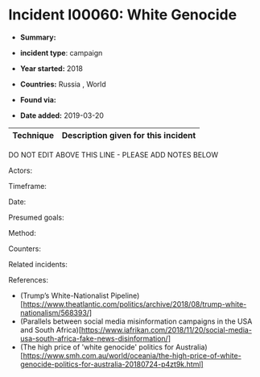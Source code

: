 # Incident I00060: White Genocide

* **Summary:** 

* **incident type**: campaign

* **Year started:** 2018

* **Countries:** Russia , World

* **Found via:** 

* **Date added:** 2019-03-20
 

| Technique | Description given for this incident |
| --------- | ------------------------- |


DO NOT EDIT ABOVE THIS LINE - PLEASE ADD NOTES BELOW

Actors: 

Timeframe:

Date: 

Presumed goals: 

Method: 

Counters:

Related incidents: 

References:
* (Trump’s White-Nationalist Pipeline)[https://www.theatlantic.com/politics/archive/2018/08/trump-white-nationalism/568393/] 
* (Parallels between social media misinformation campaigns in the USA and South Africa)[https://www.iafrikan.com/2018/11/20/social-media-usa-south-africa-fake-news-disinformation/]
* (The high price of 'white genocide' politics for Australia)[https://www.smh.com.au/world/oceania/the-high-price-of-white-genocide-politics-for-australia-20180724-p4zt9k.html]
